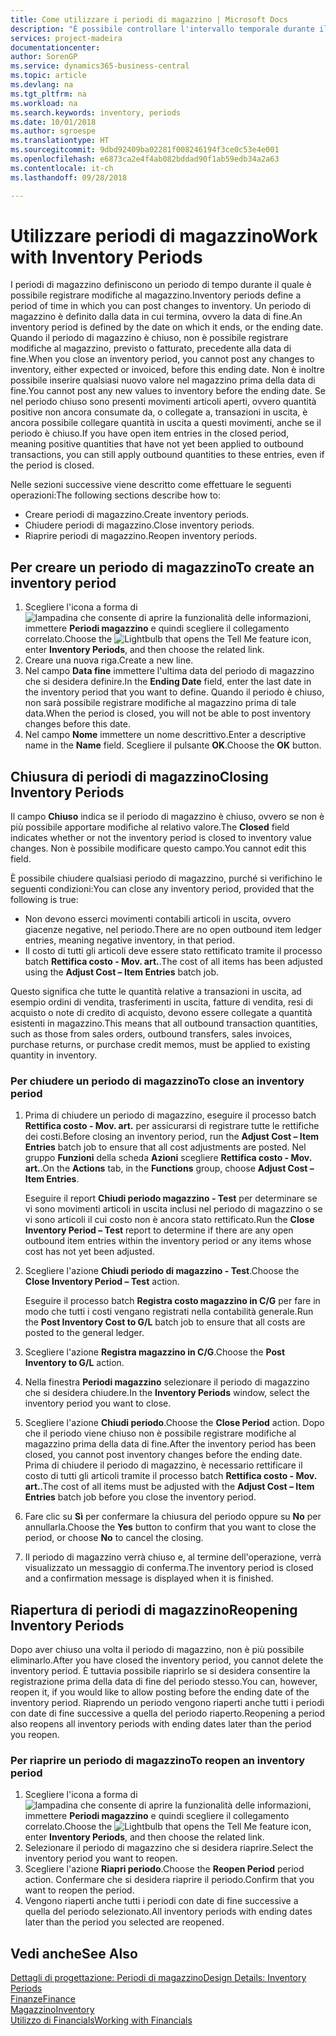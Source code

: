 ```yaml
---
title: Come utilizzare i periodi di magazzino | Microsoft Docs
description: "È possibile controllare l'intervallo temporale durante il quale si possono registrare modifiche al magazzino defininendo periodi di magazzino."
services: project-madeira
documentationcenter: 
author: SorenGP
ms.service: dynamics365-business-central
ms.topic: article
ms.devlang: na
ms.tgt_pltfrm: na
ms.workload: na
ms.search.keywords: inventory, periods
ms.date: 10/01/2018
ms.author: sgroespe
ms.translationtype: HT
ms.sourcegitcommit: 9dbd92409ba02281f008246194f3ce0c53e4e001
ms.openlocfilehash: e6873ca2e4f4ab082bddad90f1ab59edb34a2a63
ms.contentlocale: it-ch
ms.lasthandoff: 09/28/2018

---
```

# <a name="work-with-inventory-periods"></a><span data-ttu-id="5df09-103">Utilizzare periodi di magazzino</span><span class="sxs-lookup"><span data-stu-id="5df09-103">Work with Inventory Periods</span></span>
<span data-ttu-id="5df09-104">I periodi di magazzino definiscono un periodo di tempo durante il quale è possibile registrare modifiche al magazzino.</span><span class="sxs-lookup"><span data-stu-id="5df09-104">Inventory periods define a period of time in which you can post changes to inventory.</span></span> <span data-ttu-id="5df09-105">Un periodo di magazzino è definito dalla data in cui termina, ovvero la data di fine.</span><span class="sxs-lookup"><span data-stu-id="5df09-105">An inventory period is defined by the date on which it ends, or the ending date.</span></span> <span data-ttu-id="5df09-106">Quando il periodo di magazzino è chiuso, non è possibile registrare modifiche al magazzino, previsto o fatturato, precedente alla data di fine.</span><span class="sxs-lookup"><span data-stu-id="5df09-106">When you close an inventory period, you cannot post any changes to inventory, either expected or invoiced, before this ending date.</span></span> <span data-ttu-id="5df09-107">Non è inoltre possibile inserire qualsiasi nuovo valore nel magazzino prima della data di fine.</span><span class="sxs-lookup"><span data-stu-id="5df09-107">You cannot post any new values to inventory before the ending date.</span></span> <span data-ttu-id="5df09-108">Se nel periodo chiuso sono presenti movimenti articoli aperti, ovvero quantità positive non ancora consumate da, o collegate a, transazioni in uscita, è ancora possibile collegare quantità in uscita a questi movimenti, anche se il periodo è chiuso.</span><span class="sxs-lookup"><span data-stu-id="5df09-108">If you have open item entries in the closed period, meaning positive quantities that have not yet been applied to outbound transactions, you can still apply outbound quantities to these entries, even if the period is closed.</span></span>  

<span data-ttu-id="5df09-109">Nelle sezioni successive viene descritto come effettuare le seguenti operazioni:</span><span class="sxs-lookup"><span data-stu-id="5df09-109">The following sections describe how to:</span></span>  

* <span data-ttu-id="5df09-110">Creare periodi di magazzino.</span><span class="sxs-lookup"><span data-stu-id="5df09-110">Create inventory periods.</span></span>  
* <span data-ttu-id="5df09-111">Chiudere periodi di magazzino.</span><span class="sxs-lookup"><span data-stu-id="5df09-111">Close inventory periods.</span></span>  
* <span data-ttu-id="5df09-112">Riaprire periodi di magazzino.</span><span class="sxs-lookup"><span data-stu-id="5df09-112">Reopen inventory periods.</span></span>  

## <a name="to-create-an-inventory-period"></a><span data-ttu-id="5df09-113">Per creare un periodo di magazzino</span><span class="sxs-lookup"><span data-stu-id="5df09-113">To create an inventory period</span></span>  
1. <span data-ttu-id="5df09-114">Scegliere l'icona a forma di ![lampadina che consente di aprire la funzionalità delle informazioni](media/ui-search/search_small.png "Informazioni sull'operazione che si desidera eseguire"), immettere **Periodi magazzino** e quindi scegliere il collegamento correlato.</span><span class="sxs-lookup"><span data-stu-id="5df09-114">Choose the ![Lightbulb that opens the Tell Me feature](media/ui-search/search_small.png "Tell me what you want to do") icon, enter **Inventory Periods**, and then choose the related link.</span></span>  
2. <span data-ttu-id="5df09-115">Creare una nuova riga.</span><span class="sxs-lookup"><span data-stu-id="5df09-115">Create a new line.</span></span>  
3. <span data-ttu-id="5df09-116">Nel campo **Data fine** immettere l'ultima data del periodo di magazzino che si desidera definire.</span><span class="sxs-lookup"><span data-stu-id="5df09-116">In the **Ending Date** field, enter the last date in the inventory period that you want to define.</span></span> <span data-ttu-id="5df09-117">Quando il periodo è chiuso, non sarà possibile registrare modifiche al magazzino prima di tale data.</span><span class="sxs-lookup"><span data-stu-id="5df09-117">When the period is closed, you will not be able to post inventory changes before this date.</span></span>  
4. <span data-ttu-id="5df09-118">Nel campo **Nome** immettere un nome descrittivo.</span><span class="sxs-lookup"><span data-stu-id="5df09-118">Enter a descriptive name in the **Name** field.</span></span> <span data-ttu-id="5df09-119">Scegliere il pulsante **OK**.</span><span class="sxs-lookup"><span data-stu-id="5df09-119">Choose the **OK** button.</span></span>  

## <a name="closing-inventory-periods"></a><span data-ttu-id="5df09-120">Chiusura di periodi di magazzino</span><span class="sxs-lookup"><span data-stu-id="5df09-120">Closing Inventory Periods</span></span>  
<span data-ttu-id="5df09-121">Il campo **Chiuso** indica se il periodo di magazzino è chiuso, ovvero se non è più possibile apportare modifiche al relativo valore.</span><span class="sxs-lookup"><span data-stu-id="5df09-121">The **Closed** field indicates whether or not the inventory period is closed to inventory value changes.</span></span> <span data-ttu-id="5df09-122">Non è possibile modificare questo campo.</span><span class="sxs-lookup"><span data-stu-id="5df09-122">You cannot edit this field.</span></span>  

<span data-ttu-id="5df09-123">È possibile chiudere qualsiasi periodo di magazzino, purché si verifichino le seguenti condizioni:</span><span class="sxs-lookup"><span data-stu-id="5df09-123">You can close any inventory period, provided that the following is true:</span></span>  

* <span data-ttu-id="5df09-124">Non devono esserci movimenti contabili articoli in uscita, ovvero giacenze negative, nel periodo.</span><span class="sxs-lookup"><span data-stu-id="5df09-124">There are no open outbound item ledger entries, meaning negative inventory, in that period.</span></span>  
* <span data-ttu-id="5df09-125">Il costo di tutti gli articoli deve essere stato rettificato tramite il processo batch **Rettifica costo - Mov. art.**.</span><span class="sxs-lookup"><span data-stu-id="5df09-125">The cost of all items has been adjusted using the **Adjust Cost – Item Entries** batch job.</span></span>  

<span data-ttu-id="5df09-126">Questo significa che tutte le quantità relative a transazioni in uscita, ad esempio ordini di vendita, trasferimenti in uscita, fatture di vendita, resi di acquisto o note di credito di acquisto, devono essere collegate a quantità esistenti in magazzino.</span><span class="sxs-lookup"><span data-stu-id="5df09-126">This means that all outbound transaction quantities, such as those from sales orders, outbound transfers, sales invoices, purchase returns, or purchase credit memos, must be applied to existing quantity in inventory.</span></span>  

### <a name="to-close-an-inventory-period"></a><span data-ttu-id="5df09-127">Per chiudere un periodo di magazzino</span><span class="sxs-lookup"><span data-stu-id="5df09-127">To close an inventory period</span></span>  
1. <span data-ttu-id="5df09-128">Prima di chiudere un periodo di magazzino, eseguire il processo batch **Rettifica costo - Mov. art.** per assicurarsi di registrare tutte le rettifiche dei costi.</span><span class="sxs-lookup"><span data-stu-id="5df09-128">Before closing an inventory period, run the **Adjust Cost – Item Entries** batch job to ensure that all cost adjustments are posted.</span></span> <span data-ttu-id="5df09-129">Nel gruppo **Funzioni** della scheda **Azioni** scegliere **Rettifica costo - Mov. art.**.</span><span class="sxs-lookup"><span data-stu-id="5df09-129">On the **Actions** tab, in the **Functions** group, choose **Adjust Cost – Item Entries**.</span></span>  

     <span data-ttu-id="5df09-130">Eseguire il report **Chiudi periodo magazzino - Test** per determinare se vi sono movimenti articoli in uscita inclusi nel periodo di magazzino o se vi sono articoli il cui costo non è ancora stato rettificato.</span><span class="sxs-lookup"><span data-stu-id="5df09-130">Run the **Close Inventory Period – Test** report to determine if there are any open outbound item entries within the inventory period or any items whose cost has not yet been adjusted.</span></span>  
2. <span data-ttu-id="5df09-131">Scegliere l'azione **Chiudi periodo di magazzino - Test**.</span><span class="sxs-lookup"><span data-stu-id="5df09-131">Choose the **Close Inventory Period – Test** action.</span></span>  

     <span data-ttu-id="5df09-132">Eseguire il processo batch **Registra costo magazzino in C/G** per fare in modo che tutti i costi vengano registrati nella contabilità generale.</span><span class="sxs-lookup"><span data-stu-id="5df09-132">Run the **Post Inventory Cost to G/L** batch job to ensure that all costs are posted to the general ledger.</span></span>  
3. <span data-ttu-id="5df09-133">Scegliere l'azione **Registra magazzino in C/G**.</span><span class="sxs-lookup"><span data-stu-id="5df09-133">Choose the **Post Inventory to G/L** action.</span></span>  
4. <span data-ttu-id="5df09-134">Nella finestra **Periodi magazzino** selezionare il periodo di magazzino che si desidera chiudere.</span><span class="sxs-lookup"><span data-stu-id="5df09-134">In the **Inventory Periods** window, select the inventory period you want to close.</span></span>  
5. <span data-ttu-id="5df09-135">Scegliere l'azione **Chiudi periodo**.</span><span class="sxs-lookup"><span data-stu-id="5df09-135">Choose the **Close Period** action.</span></span> <span data-ttu-id="5df09-136">Dopo che il periodo viene chiuso non è possibile registrare modifiche al magazzino prima della data di fine.</span><span class="sxs-lookup"><span data-stu-id="5df09-136">After the inventory period has been closed, you cannot post inventory changes before the ending date.</span></span> <span data-ttu-id="5df09-137">Prima di chiudere il periodo di magazzino, è necessario rettificare il costo di tutti gli articoli tramite il processo batch **Rettifica costo - Mov. art.**.</span><span class="sxs-lookup"><span data-stu-id="5df09-137">The cost of all items must be adjusted with the **Adjust Cost – Item Entries** batch job before you close the inventory period.</span></span>  
6. <span data-ttu-id="5df09-138">Fare clic su **Sì** per confermare la chiusura del periodo oppure su **No** per annullarla.</span><span class="sxs-lookup"><span data-stu-id="5df09-138">Choose the **Yes** button to confirm that you want to close the period, or choose **No** to cancel the closing.</span></span>  
7. <span data-ttu-id="5df09-139">Il periodo di magazzino verrà chiuso e, al termine dell'operazione, verrà visualizzato un messaggio di conferma.</span><span class="sxs-lookup"><span data-stu-id="5df09-139">The inventory period is closed and a confirmation message is displayed when it is finished.</span></span>  

## <a name="reopening-inventory-periods"></a><span data-ttu-id="5df09-140">Riapertura di periodi di magazzino</span><span class="sxs-lookup"><span data-stu-id="5df09-140">Reopening Inventory Periods</span></span>  
<span data-ttu-id="5df09-141">Dopo aver chiuso una volta il periodo di magazzino, non è più possibile eliminarlo.</span><span class="sxs-lookup"><span data-stu-id="5df09-141">After you have closed the inventory period, you cannot delete the inventory period.</span></span> <span data-ttu-id="5df09-142">È tuttavia possibile riaprirlo se si desidera consentire la registrazione prima della data di fine del periodo stesso.</span><span class="sxs-lookup"><span data-stu-id="5df09-142">You can, however, reopen it, if you would like to allow posting before the ending date of the inventory period.</span></span> <span data-ttu-id="5df09-143">Riaprendo un periodo vengono riaperti anche tutti i periodi con date di fine successive a quella del periodo riaperto.</span><span class="sxs-lookup"><span data-stu-id="5df09-143">Reopening a period also reopens all inventory periods with ending dates later than the period you reopen.</span></span>  

### <a name="to-reopen-an-inventory-period"></a><span data-ttu-id="5df09-144">Per riaprire un periodo di magazzino</span><span class="sxs-lookup"><span data-stu-id="5df09-144">To reopen an inventory period</span></span>  
1. <span data-ttu-id="5df09-145">Scegliere l'icona a forma di ![lampadina che consente di aprire la funzionalità delle informazioni](media/ui-search/search_small.png "Informazioni sull'operazione che si desidera eseguire"), immettere **Periodi magazzino** e quindi scegliere il collegamento correlato.</span><span class="sxs-lookup"><span data-stu-id="5df09-145">Choose the ![Lightbulb that opens the Tell Me feature](media/ui-search/search_small.png "Tell me what you want to do") icon, enter **Inventory Periods**, and then choose the related link.</span></span>  
2. <span data-ttu-id="5df09-146">Selezionare il periodo di magazzino che si desidera riaprire.</span><span class="sxs-lookup"><span data-stu-id="5df09-146">Select the inventory period you want to reopen.</span></span>  
3. <span data-ttu-id="5df09-147">Scegliere l'azione **Riapri periodo**.</span><span class="sxs-lookup"><span data-stu-id="5df09-147">Choose the **Reopen Period** period action.</span></span> <span data-ttu-id="5df09-148">Confermare che si desidera riaprire il periodo.</span><span class="sxs-lookup"><span data-stu-id="5df09-148">Confirm that you want to reopen the period.</span></span>  
4. <span data-ttu-id="5df09-149">Vengono riaperti anche tutti i periodi con date di fine successive a quella del periodo selezionato.</span><span class="sxs-lookup"><span data-stu-id="5df09-149">All inventory periods with ending dates later than the period you selected are reopened.</span></span>  

## <a name="see-also"></a><span data-ttu-id="5df09-150">Vedi anche</span><span class="sxs-lookup"><span data-stu-id="5df09-150">See Also</span></span>  
[<span data-ttu-id="5df09-151">Dettagli di progettazione: Periodi di magazzino</span><span class="sxs-lookup"><span data-stu-id="5df09-151">Design Details: Inventory Periods</span></span>](design-details-inventory-periods.md)  
[<span data-ttu-id="5df09-152">Finanze</span><span class="sxs-lookup"><span data-stu-id="5df09-152">Finance</span></span>](finance.md)  
[<span data-ttu-id="5df09-153">Magazzino</span><span class="sxs-lookup"><span data-stu-id="5df09-153">Inventory</span></span>](inventory-manage-inventory.md)  
[<span data-ttu-id="5df09-154">Utilizzo di Financials</span><span class="sxs-lookup"><span data-stu-id="5df09-154">Working with Financials</span></span>](ui-work-product.md)

